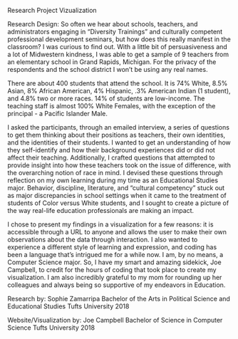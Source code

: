 Research Project Vizualization

Research Design:
So often we hear about schools, teachers, and administrators engaging in “Diversity Trainings” and culturally competent professional development seminars, but how does this really manifest in the classroom? I was curious to find out. With a little bit of persuasiveness and a lot of Midwestern kindness, I was able to get a sample of 9 teachers from an elementary school in Grand Rapids, Michigan. For the privacy of the respondents and the school district I won’t be using any real names. 

There are about 400 students that attend the school. It is 74% White, 8.5% Asian, 8% African American, 4% Hispanic, .3% American Indian (1 student), and 4.8% two or more races. 14% of students are low-income. The teaching staff is almost 100% White Females, with the exception of the principal - a Pacific Islander Male. 

I asked the participants, through an emailed interview, a series of questions to get them thinking about their positions as teachers, their own identities, and the identities of their students. I wanted to get an understanding of how they self-identify and how their background experiences did or did not affect their teaching. Additionally, I crafted questions that attempted to provide insight into how these teachers took on the issue of difference, with the overarching notion of race in mind. I devised these questions through reflection on my own learning during my time as an Educational Studies major. Behavior, discipline, literature, and “cultural competency” stuck out as major discrepancies in school settings when it came to the treatment of students of Color versus White students, and I sought to create a picture of the way real-life education professionals are making an impact. 

I chose to present my findings in a visualization for a few reasons: it is accessible through a URL to anyone and allows the user to make their own observations about the data through interaction. I also wanted to experience a different style of learning and expression, and coding has been a language that’s intrigued me for a while now. I am, by no means, a Computer Science major. So, I have my smart and amazing sidekick, Joe Campbell, to credit for the hours of coding that took place to create my visualization. I am also incredibly grateful to my mom for rounding up her colleagues and always being so supportive of my endeavors in Education. 



Research by:
Sophie Zamarripa
Bachelor of the Arts in Political Science and Educational Studies
Tufts University
2018

Website/Visualization by:
Joe Campbell
Bachelor of Science in Computer Science
Tufts University
2018
